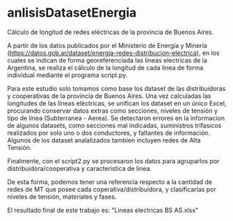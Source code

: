 # anlisisDatasetEnergia
Cálculo de longitud de redes eléctricas de la provincia de Buenos Aires. 

A partir de los datos publicados por el Ministerio de Energía y Minería (https://datos.gob.ar/dataset/energia-redes-distribucion-electrica),
en los cuales se indican de forma georeferenciada las lineas electricas de la Argentina, se realiza el cálculo de la longitud de cada linea de forma individual
mediante el programa script.py.

Para este estudio solo tomamos como base los dataset de las distribuidoras y cooperativas de la provincia de Buenos Aires.
Una vez calculadas las longitudes de las líneas eléctricas, se unifican los dataset en un único Excel, procurando conservar datos extras como secciones, 
niveles de tensión y tipo de línea (Subterranea - Aerea). 
Se detectaron errores en la informacion de algunos datasets, como secciones mal indicadas, suministros trifasicos realizados por solo uno o dos conductores,
y faltantes de información. 
Algunos de los dataset analalizados tambien incluyen redes de Alta Tensión.

Finalmente, con el script2.py se procesaron los datos para agruparlos por distribuidora/cooperativa y caracteristica de linea.

De esta forma, podemos tener una referencia respecto a la cantidad de redes de MT que posee cada coperativa/distribuidora, y clasificarlas por niveles de tensión,
materiales y fases.

El resultado final de este trabajo es: "Lineas electricas BS AS.xlsx"
